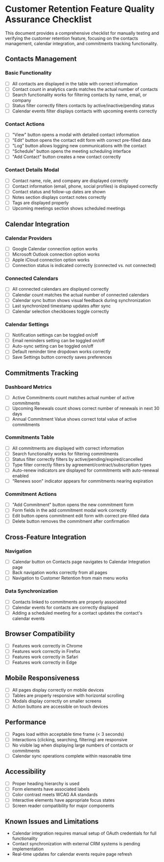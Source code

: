 # Customer Retention Feature Quality Assurance Checklist

This document provides a comprehensive checklist for manually testing and verifying the customer retention feature, focusing on the contacts management, calendar integration, and commitments tracking functionality.

## Contacts Management

### Basic Functionality
- [ ] All contacts are displayed in the table with correct information
- [ ] Contact count in analytics cards matches the actual number of contacts
- [ ] Search functionality works for filtering contacts by name, email, or company
- [ ] Status filter correctly filters contacts by active/inactive/pending status
- [ ] Calendar events filter displays contacts with upcoming events correctly

### Contact Actions
- [ ] "View" button opens a modal with detailed contact information
- [ ] "Edit" button opens the contact edit form with correct pre-filled data
- [ ] "Log" button allows logging new communications with the contact
- [ ] "Schedule" button opens the meeting scheduling interface
- [ ] "Add Contact" button creates a new contact correctly

### Contact Details Modal
- [ ] Contact name, role, and company are displayed correctly
- [ ] Contact information (email, phone, social profiles) is displayed correctly
- [ ] Contact status and follow-up dates are shown
- [ ] Notes section displays contact notes correctly
- [ ] Tags are displayed properly
- [ ] Upcoming meetings section shows scheduled meetings

## Calendar Integration

### Calendar Providers
- [ ] Google Calendar connection option works
- [ ] Microsoft Outlook connection option works
- [ ] Apple iCloud connection option works
- [ ] Connection status is indicated correctly (connected vs. not connected)

### Connected Calendars
- [ ] All connected calendars are displayed correctly
- [ ] Calendar count matches the actual number of connected calendars
- [ ] Calendar sync button shows visual feedback during synchronization
- [ ] Last synchronized timestamp updates after sync
- [ ] Calendar selection checkboxes toggle correctly

### Calendar Settings
- [ ] Notification settings can be toggled on/off
- [ ] Email reminders setting can be toggled on/off
- [ ] Auto-sync setting can be toggled on/off
- [ ] Default reminder time dropdown works correctly
- [ ] Save Settings button correctly saves preferences

## Commitments Tracking

### Dashboard Metrics
- [ ] Active Commitments count matches actual number of active commitments
- [ ] Upcoming Renewals count shows correct number of renewals in next 30 days
- [ ] Annual Commitment Value shows correct total value of active commitments

### Commitments Table
- [ ] All commitments are displayed with correct information
- [ ] Search functionality works for filtering commitments
- [ ] Status filter correctly filters by active/pending/expired/cancelled
- [ ] Type filter correctly filters by agreement/contract/subscription types
- [ ] Auto-renew indicators are displayed for commitments with auto-renewal enabled
- [ ] "Renews soon" indicator appears for commitments nearing expiration

### Commitment Actions
- [ ] "Add Commitment" button opens the new commitment form
- [ ] Form fields in the add commitment modal work correctly
- [ ] Edit button opens commitment edit form with correct pre-filled data
- [ ] Delete button removes the commitment after confirmation

## Cross-Feature Integration

### Navigation
- [ ] Calendar button on Contacts page navigates to Calendar Integration page
- [ ] Back navigation works correctly from all pages
- [ ] Navigation to Customer Retention from main menu works

### Data Synchronization
- [ ] Contacts linked to commitments are properly associated
- [ ] Calendar events for contacts are correctly displayed
- [ ] Adding a scheduled meeting for a contact updates the contact's calendar events

## Browser Compatibility
- [ ] Features work correctly in Chrome
- [ ] Features work correctly in Firefox
- [ ] Features work correctly in Safari
- [ ] Features work correctly in Edge

## Mobile Responsiveness
- [ ] All pages display correctly on mobile devices
- [ ] Tables are properly responsive with horizontal scrolling
- [ ] Modals display correctly on smaller screens
- [ ] Action buttons are accessible on touch devices

## Performance
- [ ] Pages load within acceptable time frame (< 3 seconds)
- [ ] Interactions (clicking, searching, filtering) are responsive
- [ ] No visible lag when displaying large numbers of contacts or commitments
- [ ] Calendar sync operations complete within reasonable time

## Accessibility
- [ ] Proper heading hierarchy is used
- [ ] Form elements have associated labels
- [ ] Color contrast meets WCAG AA standards
- [ ] Interactive elements have appropriate focus states
- [ ] Screen reader compatibility for major components

## Known Issues and Limitations

- Calendar integration requires manual setup of OAuth credentials for full functionality
- Contact synchronization with external CRM systems is pending implementation
- Real-time updates for calendar events require page refresh 